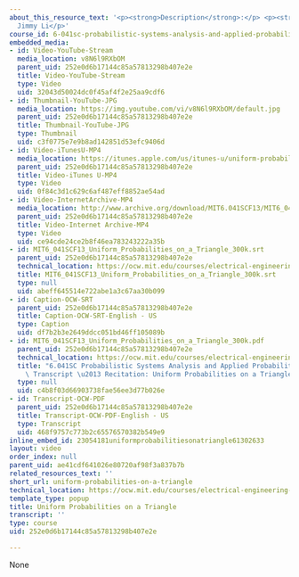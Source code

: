 ```yaml
---
about_this_resource_text: '<p><strong>Description</strong>:</p> <p><strong>Instructor</strong>:
  Jimmy Li</p>'
course_id: 6-041sc-probabilistic-systems-analysis-and-applied-probability-fall-2013
embedded_media:
- id: Video-YouTube-Stream
  media_location: v8N6l9RXbOM
  parent_uid: 252e0d6b17144c85a57813298b407e2e
  title: Video-YouTube-Stream
  type: Video
  uid: 32043d50024dc0f45af4f2e25aa9cdf6
- id: Thumbnail-YouTube-JPG
  media_location: https://img.youtube.com/vi/v8N6l9RXbOM/default.jpg
  parent_uid: 252e0d6b17144c85a57813298b407e2e
  title: Thumbnail-YouTube-JPG
  type: Thumbnail
  uid: c3f0775e7e9b8ad142851d53efc9406d
- id: Video-iTunesU-MP4
  media_location: https://itunes.apple.com/us/itunes-u/uniform-probabilities-on-triangle/id814580809?i=249378384
  parent_uid: 252e0d6b17144c85a57813298b407e2e
  title: Video-iTunes U-MP4
  type: Video
  uid: 0f84c3d1c629c6af487eff8852ae54ad
- id: Video-InternetArchive-MP4
  media_location: http://www.archive.org/download/MIT6.041SCF13/MIT6_041SCF13_Uniform_Probabilities_on_a_Triangle_300k.mp4
  parent_uid: 252e0d6b17144c85a57813298b407e2e
  title: Video-Internet Archive-MP4
  type: Video
  uid: ce94cde24ce2b8f46ea783243222a35b
- id: MIT6_041SCF13_Uniform_Probabilities_on_a_Triangle_300k.srt
  parent_uid: 252e0d6b17144c85a57813298b407e2e
  technical_location: https://ocw.mit.edu/courses/electrical-engineering-and-computer-science/6-041sc-probabilistic-systems-analysis-and-applied-probability-fall-2013/resource-index/uniform-probabilities-on-a-triangle/MIT6_041SCF13_Uniform_Probabilities_on_a_Triangle_300k.srt
  title: MIT6_041SCF13_Uniform_Probabilities_on_a_Triangle_300k.srt
  type: null
  uid: abeff645514e722abe1a3c67aa30b099
- id: Caption-OCW-SRT
  parent_uid: 252e0d6b17144c85a57813298b407e2e
  title: Caption-OCW-SRT-English - US
  type: Caption
  uid: df7b2b3e2649ddcc051bd46ff105089b
- id: MIT6_041SCF13_Uniform_Probabilities_on_a_Triangle_300k.pdf
  parent_uid: 252e0d6b17144c85a57813298b407e2e
  technical_location: https://ocw.mit.edu/courses/electrical-engineering-and-computer-science/6-041sc-probabilistic-systems-analysis-and-applied-probability-fall-2013/resource-index/uniform-probabilities-on-a-triangle/MIT6_041SCF13_Uniform_Probabilities_on_a_Triangle_300k.pdf
  title: "6.041SC Probabilistic Systems Analysis and Applied Probability, Fall 2013\
    \ Transcript \u2013 Recitation: Uniform Probabilities on a Triangle"
  type: null
  uid: c4b8f03d66903738fae56ee3d77b026e
- id: Transcript-OCW-PDF
  parent_uid: 252e0d6b17144c85a57813298b407e2e
  title: Transcript-OCW-PDF-English - US
  type: Transcript
  uid: 468f9757c773b2c65576570382b549e9
inline_embed_id: 23054181uniformprobabilitiesonatriangle61302633
layout: video
order_index: null
parent_uid: ae41cdf641026e80720af98f3a837b7b
related_resources_text: ''
short_url: uniform-probabilities-on-a-triangle
technical_location: https://ocw.mit.edu/courses/electrical-engineering-and-computer-science/6-041sc-probabilistic-systems-analysis-and-applied-probability-fall-2013/resource-index/uniform-probabilities-on-a-triangle
template_type: popup
title: Uniform Probabilities on a Triangle
transcript: ''
type: course
uid: 252e0d6b17144c85a57813298b407e2e

---
```

None